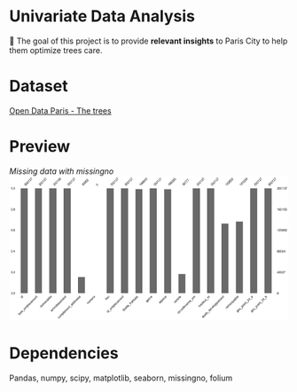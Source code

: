# Univariate Data Analysis
:dart: The goal of this project is to provide **relevant insights** to Paris City to help them optimize trees care.

# Dataset
[Open Data Paris - The trees](https://opendata.paris.fr/explore/dataset/les-arbres/)

# Preview
*Missing data with missingno*
<img src=".\missing_values_in_data.png">

# Dependencies
Pandas, numpy, scipy, matplotlib, seaborn, missingno, folium
